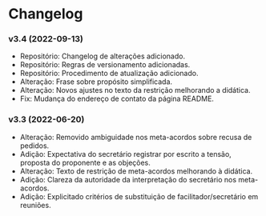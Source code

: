# Changelog

### v3.4 (2022-09-13)

- Repositório: Changelog de alterações adicionado.
- Repositório: Regras de versionamento adicionadas.
- Repositório: Procedimento de atualização adicionado.
- Alteração: Frase sobre propósito simplificada.
- Alteração: Novos ajustes no texto da restrição melhorando a didática.
- Fix: Mudança do endereço de contato da página README.

### v3.3 (2022-06-20)

- Alteração: Removido ambiguidade nos meta-acordos sobre recusa de pedidos.
- Adição: Expectativa do secretário registrar por escrito a tensão, proposta do proponente e as objeções.
- Alteração: Texto de restrição de meta-acordos melhorando à didática.
- Adição: Clareza da autoridade da interpretação do secretário nos meta-acordos.
- Adição: Explicitado critérios de substituição de facilitador/secretário em reuniões.

